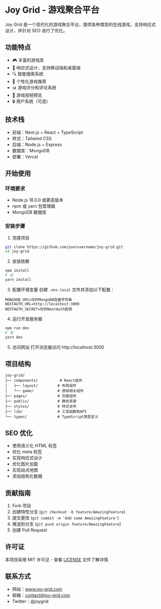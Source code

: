 # Joy Grid - 游戏聚合平台

Joy Grid 是一个现代化的游戏聚合平台，提供各种类型的在线游戏，支持响应式设计，并针对 SEO 进行了优化。

## 功能特点

- 🎮 丰富的游戏库
- 📱 响应式设计，支持移动端和桌面端
- 🔍 智能搜索系统
- 🎯 个性化游戏推荐
- 📊 游戏评分和评论系统
- 🎥 游戏视频预览
- 🔒 用户系统（可选）

## 技术栈

- 前端：Next.js + React + TypeScript
- 样式：Tailwind CSS
- 后端：Node.js + Express
- 数据库：MongoDB
- 部署：Vercel

## 开始使用

### 环境要求

- Node.js 18.0.0 或更高版本
- npm 或 yarn 包管理器
- MongoDB 数据库

### 安装步骤

1. 克隆项目
```bash
git clone https://github.com/yourusername/joy-grid.git
cd joy-grid
```

2. 安装依赖
```bash
npm install
# 或
yarn install
```

3. 配置环境变量
创建 `.env.local` 文件并添加以下配置：
```env
MONGODB_URI=你的MongoDB连接字符串
NEXTAUTH_URL=http://localhost:3000
NEXTAUTH_SECRET=你的NextAuth密钥
```

4. 运行开发服务器
```bash
npm run dev
# 或
yarn dev
```

5. 访问网站
打开浏览器访问 http://localhost:3000

## 项目结构

```
joy-grid/
├── components/          # React组件
│   ├── layout/         # 布局组件
│   └── game/           # 游戏相关组件
├── pages/              # 页面组件
├── public/             # 静态资源
├── styles/             # 样式文件
├── lib/                # 工具函数和API
└── types/              # TypeScript类型定义
```

## SEO 优化

- 使用语义化 HTML 标签
- 优化 meta 标签
- 实现响应式设计
- 优化图片加载
- 实现站点地图
- 添加结构化数据

## 贡献指南

1. Fork 项目
2. 创建特性分支 (`git checkout -b feature/AmazingFeature`)
3. 提交更改 (`git commit -m 'Add some AmazingFeature'`)
4. 推送到分支 (`git push origin feature/AmazingFeature`)
5. 创建 Pull Request

## 许可证

本项目采用 MIT 许可证 - 查看 [LICENSE](LICENSE) 文件了解详情

## 联系方式

- 网站：www.joy-grid.com
- 邮箱：contact@joy-grid.com
- Twitter：@joygrid 